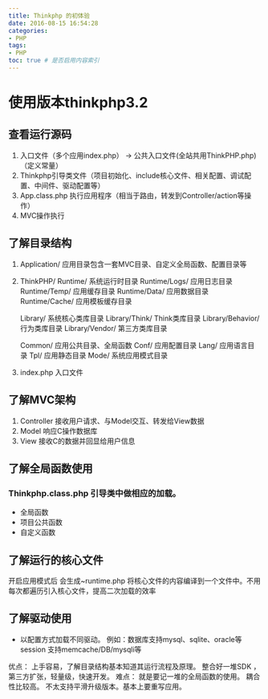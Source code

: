 ```yaml
---
title: Thinkphp 的初体验
date: 2016-08-15 16:54:28
categories:
- PHP
tags:
- PHP
toc: true # 是否启用内容索引
---
```


# 使用版本thinkphp3.2

## 查看运行源码

1. 入口文件（多个应用index.php） -> 公共入口文件(全站共用ThinkPHP.php)（定义常量）
2. Thinkphp引导类文件（项目初始化、include核心文件、相关配置、调试配置、中间件、驱动配置等）
3. App.class.php 执行应用程序（相当于路由，转发到Controller/action等操作）
4. MVC操作执行


## 了解目录结构
1. Application/ 应用目录包含一套MVC目录、自定义全局函数、配置目录等
2. ThinkPHP/
	Runtime/ 系统运行时目录
		Runtime/Logs/ 应用日志目录
		Runtime/Temp/ 应用缓存目录
		Runtime/Data/ 应用数据目录
		Runtime/Cache/ 应用模板缓存目录

	Library/ 系统核心类库目录
		Library/Think/ Think类库目录
		Library/Behavior/ 行为类库目录
		Library/Vendor/	第三方类库目录
	
	Common/ 应用公共目录、全局函数
	Conf/ 应用配置目录
	Lang/ 应用语言目录
	Tpl/ 应用静态目录
	Mode/ 系统应用模式目录

3. index.php 入口文件

## 了解MVC架构

1. Controller 接收用户请求、与Model交互、转发给View数据
2. Model 响应C操作数据库
3. View 接收C的数据并回显给用户信息

## 了解全局函数使用
### Thinkphp.class.php 引导类中做相应的加载。
- 全局函数	
- 项目公共函数
- 自定义函数

## 了解运行的核心文件

开启应用模式后
会生成~runtime.php 将核心文件的内容编译到一个文件中。不用每次都遍历引入核心文件，提高二次加载的效率

## 了解驱动使用

- 以配置方式加载不同驱动。
	例如：数据库支持mysql、sqlite、oracle等
	session 支持memcache/DB/mysqli等

优点：
上手容易，了解目录结构基本知道其运行流程及原理。
整合好一堆SDK ，第三方扩张，轻量级，快速开发。
难点：
就是要记一堆的全局函数的使用。
耦合性比较高。
不太支持平滑升级版本。基本上要重写应用。

